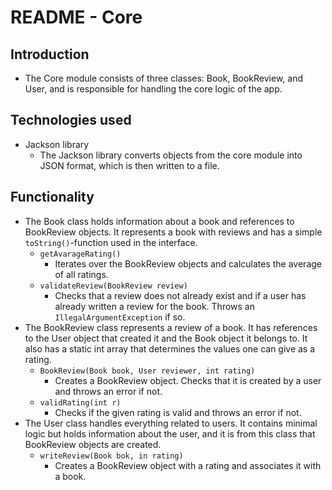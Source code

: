 # README - Core

## Introduction

* The Core module consists of three classes: Book, BookReview, and User, and is responsible for handling the core logic of the app.

## Technologies used

* Jackson library
  * The Jackson library converts objects from the core module into JSON format, which is then written to a file.

## Functionality

* The Book class holds information about a book and references to BookReview objects. It represents a book with reviews and has a simple ```toString()```-function used in the interface.
  * ```getAvarageRating()```
    * Iterates over the BookReview objects and calculates the average of all ratings.
  * ```validateReview(BookReview review)``` 
    * Checks that a review does not already exist and if a user has already written a review for the book. Throws an ```IllegalArgumentException``` if so. 
* The BookReview class represents a review of a book. It has references to the User object that created it and the Book object it belongs to. It also has a static int array that determines the values one can give as a rating.
  * ```BookReview(Book book, User reviewer, int rating)```
    * Creates a BookReview object. Checks that it is created by a user and throws an error if not.
  * ```validRating(int r)```
    * Checks if the given rating is valid and throws an error if not.
* The User class handles everything related to users. It contains minimal logic but holds information about the user, and it is from this class that BookReview objects are created.
  * ```writeReview(Book bok, in rating)```
    * Creates a BookReview object with a rating and associates it with a book.

